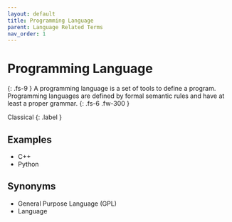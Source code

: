 ```yaml
---
layout: default
title: Programming Language
parent: Language Related Terms
nav_order: 1
---
```


# Programming Language
{: .fs-9 }
A programming language is a set of tools to define a program. Programming languages are defined by formal semantic rules and have at least a proper grammar. 
{: .fs-6 .fw-300 }

Classical
{: .label }

<!-- ## Full Definition

tbd. -->

## Examples

- C++
- Python

## Synonyms

- General Purpose Language (GPL)
- Language

<!-- ## Related Terms

## Sources
1.  -->
